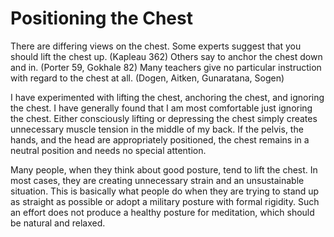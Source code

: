 # Positioning the Chest

There are differing views on the chest. Some experts suggest that you should lift the chest up. (Kapleau 362) Others say to anchor the chest down and in. (Porter 59, Gokhale 82) Many teachers give no particular instruction with regard to the chest at all. (Dogen, Aitken, Gunaratana, Sogen)

I have experimented with lifting the chest, anchoring the chest, and ignoring the chest. I have generally found that I am most comfortable just ignoring the chest. Either consciously lifting or depressing the chest simply creates unnecessary muscle tension in the middle of my back. If the pelvis, the hands, and the head are appropriately positioned, the chest remains in a neutral position and needs no special attention.

Many people, when they think about good posture, tend to lift the chest. In most cases, they are creating unnecessary strain and an unsustainable situation. This is basically what people do when they are trying to stand up as straight as possible or adopt a military posture with formal rigidity. Such an effort does not produce a healthy posture for meditation, which should be natural and relaxed.
